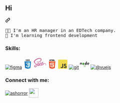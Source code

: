 <div class="markdown-heading" dir="auto">
  <h2 class="heading-element" dir="auto">Hi</h2>
  <a id="user-content-hi-im-lada" class="anchor" aria-label="Permalink: Hi, I’m Lada" href="#hi-im-lada">
    <svg class="octicon octicon-link" viewBox="0 0 16 16" version="1.1" width="16" height="16" aria-hidden="true">
      <path d="m7.775 3.275 1.25-1.25a3.5 3.5 0 1 1 4.95 4.95l-2.5 2.5a3.5 3.5 0 0 1-4.95 0 .751.751 0 0 1 .018-1.042.751.751 0 0 1 1.042-.018 1.998 1.998 0 0 0 2.83 0l2.5-2.5a2.002 2.002 0 0 0-2.83-2.83l-1.25 1.25a.751.751 0 0 1-1.042-.018.751.751 0 0 1-.018-1.042Zm-4.69 9.64a1.998 1.998 0 0 0 2.83 0l1.25-1.25a.751.751 0 0 1 1.042.018.751.751 0 0 1 .018 1.042l-1.25 1.25a3.5 3.5 0 1 1-4.95-4.95l2.5-2.5a3.5 3.5 0 0 1 4.95 0 .751.751 0 0 1-.018 1.042.751.751 0 0 1-1.042.018 1.998 1.998 0 0 0-2.83 0l-2.5 2.5a1.998 1.998 0 0 0 0 2.83Z">
      </path>
    </svg>
  </a>
</div>

<pre>👩‍💻 I'm an HR manager in an EDTech company.
🌱 I'm learning frontend development</pre>

<h3 align="left" class="heading-element" dir="auto">Skills:</h3>
<p>
<a href="https://www.figma.com/" rel="nofollow"> <img src="https://camo.githubusercontent.com/e5c1b4b7d59d58f0607fede5dd922211257cd09031f3c2370308ab4e34356299/68747470733a2f2f7777772e766563746f726c6f676f2e7a6f6e652f6c6f676f732f6669676d612f6669676d612d69636f6e2e737667" alt="figma" width="30" height="30" data-canonical-src="https://www.vectorlogo.zone/logos/figma/figma-icon.svg" style="max-width: 100%;"></a>
<a href="https://www.w3schools.com/css/" rel="nofollow"> <img src="https://raw.githubusercontent.com/devicons/devicon/master/icons/css3/css3-original-wordmark.svg" alt="css3" width="30" height="30"></a>
<a href="https://sass-lang.com" rel="nofollow"> <img src="https://raw.githubusercontent.com/devicons/devicon/master/icons/sass/sass-original.svg" alt="sass" width="40" height="40" style="max-width: 100%;"></a>
<a href="https://www.w3.org/html/" rel="nofollow"> <img src="https://raw.githubusercontent.com/devicons/devicon/master/icons/html5/html5-original-wordmark.svg" alt="html5" width="30" height="30" style="max-width: 100%;"></a>    
<a href="https://developer.mozilla.org/en-US/docs/Web/JavaScript" rel="nofollow"> <img src="https://raw.githubusercontent.com/devicons/devicon/master/icons/javascript/javascript-original.svg" alt="javascript" width="30" height="30" style="max-width: 100%;"></a>
<a href="https://git-scm.com/" rel="nofollow"> <img src="https://camo.githubusercontent.com/ff5301ef7472dbdf522b776167a8af8c326299fe8175e53f6b052bbcc04533e3/68747470733a2f2f7777772e766563746f726c6f676f2e7a6f6e652f6c6f676f732f6769742d73636d2f6769742d73636d2d69636f6e2e737667" alt="git" width="30" height="30" data-canonical-src="https://www.vectorlogo.zone/logos/git-scm/git-scm-icon.svg" style="max-width: 100%;"></a>
<a href="https://nodejs.org" rel="nofollow"> <img src="https://raw.githubusercontent.com/devicons/devicon/master/icons/nodejs/nodejs-original-wordmark.svg" alt="nodejs" width="30" height="30" style="max-width: 100%;"></a>
<a href="https://vuejs.org/" rel="nofollow"> <img src="https://avatars.githubusercontent.com/u/6128107?s=200&amp;v=4" width="30" height="30" alt="@vuejs" style="max-width: 100%;"></a>
</p>

<h3 align="left" class="heading-element" dir="auto">Connect with me:</h3>
<p align="left" dir="auto">
<a href="https://www.instagram.com/lvlivins?igsh=MTNjM2wzaG8ycW4zbg%3D%3D&utm_source=qr" rel="nofollow"> <img align="center" src="https://raw.githubusercontent.com/rahuldkjain/github-profile-readme-generator/master/src/images/icons/Social/instagram.svg" alt="ashorror" height="30" width="40" style="max-width: 100%;"></a>
<a href="https://web.telegram.org/k/#@l_l_ns" rel="nofollow"> 
  <img align="center" src="https://upload.wikimedia.org/wikipedia/commons/thumb/8/83/Telegram_2019_Logo.svg/121px-Telegram_2019_Logo.svg.png" height="30" width="30" style="max-width: 100%;"></a>
</p>

